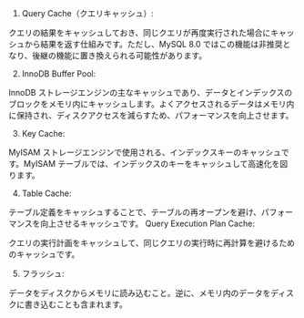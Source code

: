 1. Query Cache（クエリキャッシュ）:

クエリの結果をキャッシュしておき、同じクエリが再度実行された場合にキャッシュから結果を返す仕組みです。ただし、MySQL 8.0 ではこの機能は非推奨となり、後継の機能に置き換えられる可能性があります。

2. InnoDB Buffer Pool:

InnoDB ストレージエンジンの主なキャッシュであり、データとインデックスのブロックをメモリ内にキャッシュします。よくアクセスされるデータはメモリ内に保持され、ディスクアクセスを減らすため、パフォーマンスを向上させます。

3. Key Cache:

MyISAM ストレージエンジンで使用される、インデックスキーのキャッシュです。MyISAM テーブルでは、インデックスのキーをキャッシュして高速化を図ります。

4. Table Cache:

テーブル定義をキャッシュすることで、テーブルの再オープンを避け、パフォーマンスを向上させるキャッシュです。
Query Execution Plan Cache:

クエリの実行計画をキャッシュして、同じクエリの実行時に再計算を避けるためのキャッシュです。

5. フラッシュ:

データをディスクからメモリに読み込むこと。逆に、メモリ内のデータをディスクに書き込むことも含まれます。
